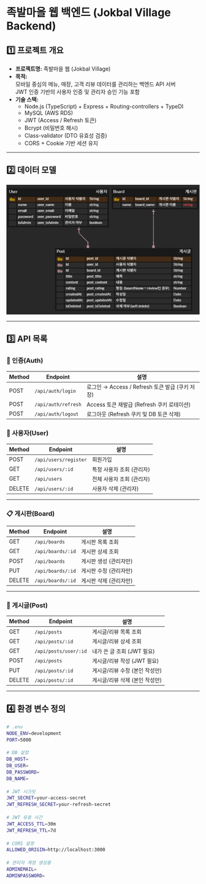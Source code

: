 # 족발마을 웹 백엔드 (Jokbal Village Backend)

## 1️⃣ **프로젝트 개요**

- **프로젝트명:** 족발마을 웹 (Jokbal Village)
- **목적:**  
  모바일 중심의 메뉴, 매장, 고객 리뷰 데이터를 관리하는 백엔드 API 서버  
  JWT 인증 기반의 사용자 인증 및 관리자 승인 기능 포함
- **기술 스택:**
  - Node.js (TypeScript) + Express + Routing-controllers + TypeDI
  - MySQL (AWS RDS)
  - JWT (Access / Refresh 토큰)
  - Bcrypt (비밀번호 해시)
  - Class-validator (DTO 유효성 검증)
  - CORS + Cookie 기반 세션 유지

---

## 2️⃣ **데이터 모델**

![alt text](ERD.png)

---

## 3️⃣ **API 목록**

### 🔐 인증(Auth)

| Method | Endpoint            | 설명                                            |
| ------ | ------------------- | ----------------------------------------------- |
| POST   | `/api/auth/login`   | 로그인 → Access / Refresh 토큰 발급 (쿠키 저장) |
| POST   | `/api/auth/refresh` | Access 토큰 재발급 (Refresh 쿠키 로테이션)      |
| POST   | `/api/auth/logout`  | 로그아웃 (Refresh 쿠키 및 DB 토큰 삭제)         |

### 👤 사용자(User)

| Method | Endpoint              | 설명                      |
| ------ | --------------------- | ------------------------- |
| POST   | `/api/users/register` | 회원가입                  |
| GET    | `/api/users/:id`      | 특정 사용자 조회 (관리자) |
| GET    | `/api/users`          | 전체 사용자 조회 (관리자) |
| DELETE | `/api/users/:id`      | 사용자 삭제 (관리자)      |

---

### 📋 게시판(Board)

| Method | Endpoint          | 설명                   |
| ------ | ----------------- | ---------------------- |
| GET    | `/api/boards`     | 게시판 목록 조회       |
| GET    | `/api/boards/:id` | 게시판 상세 조회       |
| POST   | `/api/boards`     | 게시판 생성 (관리자만) |
| PUT    | `/api/boards/:id` | 게시판 수정 (관리자만) |
| DELETE | `/api/boards/:id` | 게시판 삭제 (관리자만) |

---

### 📝 게시글(Post)

| Method | Endpoint              | 설명                           |
| ------ | --------------------- | ------------------------------ |
| GET    | `/api/posts`          | 게시글/리뷰 목록 조회          |
| GET    | `/api/posts/:id`      | 게시글/리뷰 상세 조회          |
| GET    | `/api/posts/user/:id` | 내가 쓴 글 조회 (JWT 필요)     |
| POST   | `/api/posts`          | 게시글/리뷰 작성 (JWT 필요)    |
| PUT    | `/api/posts/:id`      | 게시글/리뷰 수정 (본인 작성만) |
| DELETE | `/api/posts/:id`      | 게시글/리뷰 삭제 (본인 작성만) |

---

## 4️⃣ **환경 변수 정의**

```bash
# .env
NODE_ENV=development
PORT=5000

# DB 설정
DB_HOST=
DB_USER=
DB_PASSWORD=
DB_NAME=

# JWT 시크릿
JWT_SECRET=your-access-secret
JWT_REFRESH_SECRET=your-refresh-secret

# JWT 유효 시간
JWT_ACCESS_TTL=30m
JWT_REFRESH_TTL=7d

# CORS 설정
ALLOWED_ORIGIN=http://localhost:3000

# 관리자 계정 생성용
ADMINEMAIL=
ADMINPASSWORD=
```

